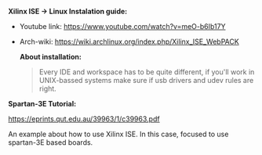 **Xilinx ISE -> Linux Instalation guide:**

* Youtube link: https://www.youtube.com/watch?v=meO-b6Ib17Y
* Arch-wiki: https://wiki.archlinux.org/index.php/Xilinx_ISE_WebPACK
  
  **About installation:**
    
   > Every IDE and workspace has to be quite different, if you'll work in UNIX-bassed systems
   > make sure if usb drivers and udev rules are right.


**Spartan-3E Tutorial:**

https://eprints.qut.edu.au/39963/1/c39963.pdf

  An example about how to use Xilinx ISE.
  In this case, focused to use spartan-3E based boards.

